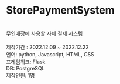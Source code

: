 # StorePaymentSystem
</br>
무인매장에 사용할 자체 결제 시스템</br>
</br>
제작기간 : 2022.12.09 ~ 2022.12.22 </br>
언어: python, Javascript, HTML, CSS</br>
프레임워크: Flask</br>
DB: PostgreSQL</br>
제작인원: 1명</br>

